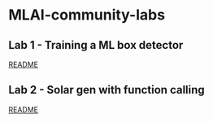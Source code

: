 # MLAI-community-labs

## Lab 1 - Training a ML box detector

[README](Lab-1-Training-a-ML-box-detector/README.md)

## Lab 2 - Solar gen with function calling

[README](Lab2-OpenAI-solargen-with-function-calling/README.md)
